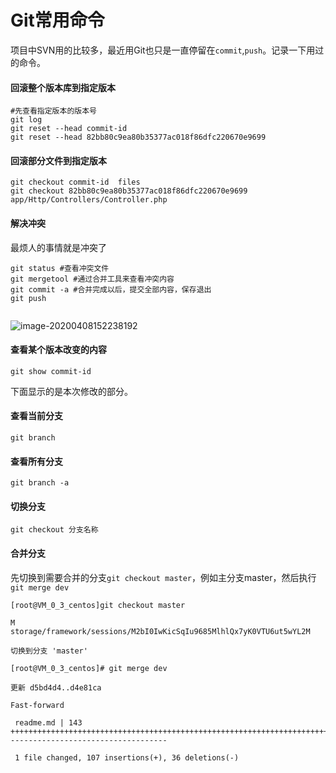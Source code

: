 # Git常用命令

项目中SVN用的比较多，最近用Git也只是一直停留在`commit`,`push`。记录一下用过的命令。

#### 回滚整个版本库到指定版本

```shell
#先查看指定版本的版本号
git log
git reset --head commit-id
git reset --head 82bb80c9ea80b35377ac018f86dfc220670e9699
```

#### 回滚部分文件到指定版本

```shell
git checkout commit-id  files
git checkout 82bb80c9ea80b35377ac018f86dfc220670e9699 app/Http/Controllers/Controller.php
```
#### 解决冲突

最烦人的事情就是冲突了

```shell
git status #查看冲突文件
git mergetool #通过合并工具来查看冲突内容
git commit -a #合并完成以后，提交全部内容，保存退出
git push


```

![image-20200408152238192](http://mweb.aoxiang.me/markdown/image-20200408152238192.png)







#### 查看某个版本改变的内容

```shell
git show commit-id
```

下面显示的是本次修改的部分。

#### 查看当前分支

```shell
git branch
```

#### 查看所有分支

```shell
git branch -a
```

#### 切换分支

```shell
git checkout 分支名称
```

#### 合并分支

先切换到需要合并的分支`git checkout master`，例如主分支master，然后执行`git merge dev`

```shell
[root@VM_0_3_centos]git checkout master

M	storage/framework/sessions/M2bI0IwKicSqIu9685MlhlQx7yK0VTU6ut5wYL2M

切换到分支 'master'

[root@VM_0_3_centos]# git merge dev

更新 d5bd4d4..d4e81ca

Fast-forward

 readme.md | 143 +++++++++++++++++++++++++++++++++++++++++++++++++++++++++++++++++++++++++++++++++++++++++++++++++++++++++++------------------------------------

 1 file changed, 107 insertions(+), 36 deletions(-)


```

